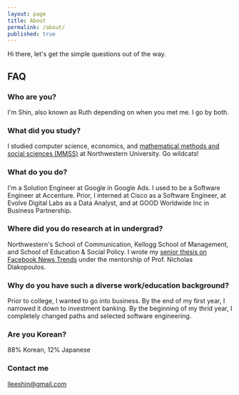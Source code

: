 ```yaml
---
layout: page
title: About
permalink: /about/
published: true
---
```



Hi there, let's get the simple questions out of the way.

## FAQ

### Who are you?
I'm Shin, also known as Ruth depending on when you met me. I go by both.

### What did you study?
I studied computer science, economics, and [mathematical methods and social sciences (MMSS)](https://www.mmss.northwestern.edu/people/students/class-of-2018.html) at Northwestern University. Go wildcats!

### What do you do?
I'm a Solution Engineer at Google in Google Ads. I used to be a Software Engineer at Accenture. Prior, I interned at Cisco as a Software Engineer, at Evolve Digital Labs as a Data Analyst, and at GOOD Worldwide Inc in Business Partnership.

### Where did you do research at in undergrad?
Northwestern's School of Communication, Kellogg School of Management, and School of Education & Social Policy. I wrote my [senior thesis on Facebook News Trends](https://github.com/shinandruth/facebookTrends) under the mentorship of Prof. Nicholas Diakopoulos.

### Why do you have such a diverse work/education background?
Prior to college, I wanted to go into business. By the end of my first year, I narrowed it down to investment banking. By the beginning of my thrid year, I completely changed paths and selected software engineering.   

### Are you Korean?
88% Korean, 12% Japanese





### Contact me

[lleeshin@gmail.com](mailto:lleeshihn@gmail.com)
